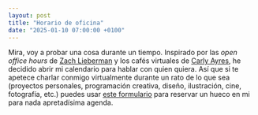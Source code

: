 ```yaml
---
layout: post
title: "Horario de oficina"
date: "2025-01-10 07:00:00 +0100"
---
```


Mira, voy a probar una cosa durante un tiempo. Inspirado por las _open office hours_ de [Zach Lieberman](https://zachlieberman.medium.com/open-office-hours-124e1b799b0b) y los cafés virtuales de
[Carly Ayres](https://carly.substack.com/p/100-digital-coffees-later), he decidido abrir mi calendario para hablar con quien quiera. Así que si te apetece charlar conmigo virtualmente durante
un rato de lo que sea (proyectos personales, programación creativa, diseño, ilustración, cine, fotografía, etc.) puedes usar [este formulario](/office-hours)
para reservar un hueco en mi para nada apretadísima agenda.
